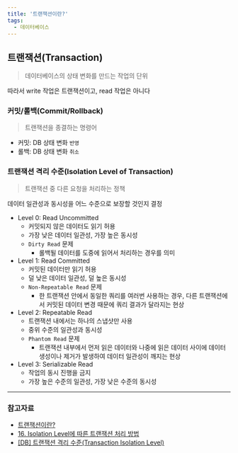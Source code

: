 ```yaml
---
title: '트랜잭션이란?'
tags:
  - 데이터베이스
---
```


## 트랜잭션(Transaction)

> 데이터베이스의 상태 변화를 만드는 작업의 단위

따라서 write 작업은 트랜잭션이고, read 작업은 아니다

### 커밋/롤백(Commit/Rollback)

> 트랜잭션을 종결하는 명령어

- 커밋: DB 상태 변화 `반영`
- 롤백: DB 상태 변화 `취소`

### 트랜잭션 격리 수준(Isolation Level of Transaction)

> 트랜잭션 중 다른 요청을 처리하는 정책

데이터 일관성과 동시성을 어느 수준으로 보장할 것인지 결정

- Level 0: Read Uncommitted
  - 커밋되지 않은 데이터도 읽기 허용
  - 가장 낮은 데이터 일관성, 가장 높은 동시성
  - `Dirty Read` 문제
    - 롤백될 데이터를 도중에 읽어서 처리하는 경우를 의미
- Level 1: Read Committed
  - 커밋된 데이터만 읽기 허용
  - 덜 낮은 데이터 일관성, 덜 높은 동시성
  - `Non-Repeatable Read` 문제
    - 한 트랜잭션 안에서 동일한 쿼리를 여러번 사용하는 경우, 다른 트랜잭션에서 커밋된 데이터 변경 때문에 쿼리 결과가 달라지는 현상
- Level 2: Repeatable Read
  - 트랜잭션 내에서는 하나의 스냅샷만 사용
  - 중위 수준의 일관성과 동시성
  - `Phantom Read` 문제
    - 트랜잭션 내부에서 먼저 읽은 데이터와 나중에 읽은 데이터 사이에 데이터 생성이나 제거가 발생하여 데이터 일관성이 깨지는 현상
- Level 3: Serializable Read
  - 작업의 동시 진행을 금지
  - 가장 높은 수준의 일관성, 가장 낮은 수준의 동시성

---

### 참고자료

- [트랜잭션이란?](https://github.com/brave-people/brave-tech-interview/blob/main/contents/database.md)
- [16. Isolation Level에 따른 트랜잭션 처리 방법](https://mysqldba.tistory.com/334)
- [[DB] 트랜잭션 격리 수준(Transaction Isolation Level)](https://dar0m.tistory.com/225)
